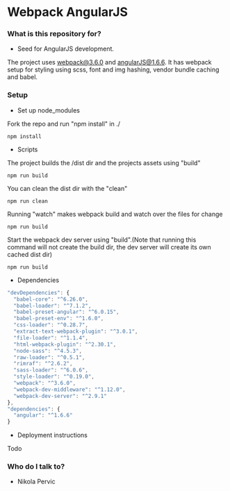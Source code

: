 # Webpack AngularJS #

### What is this repository for? ###

* Seed for AngularJS development.

The project uses webpack@3.6.0 and angularJS@1.6.6. It has webpack setup for styling using scss, font and img hashing, vendor bundle caching and babel.


### Setup ###

* Set up node_modules

Fork the repo and run "npm install" in ./

```node
npm install
```
* Scripts

The project builds the /dist dir and the projects assets using "build"

```node
npm run build
```

You can clean the dist dir with the "clean"

```node
npm run clean
```

Running "watch" makes webpack build and watch over the files for change

```node
npm run build
```

Start the webpack dev server using "build".(Note that running this command will not create the build dir, the dev server will create its own cached dist dir)

```node
npm run build
```
* Dependencies

```JavaScript
"devDependencies": {
  "babel-core": "^6.26.0",
  "babel-loader": "^7.1.2",
  "babel-preset-angular": "^6.0.15",
  "babel-preset-env": "^1.6.0",
  "css-loader": "^0.28.7",
  "extract-text-webpack-plugin": "^3.0.1",
  "file-loader": "^1.1.4",
  "html-webpack-plugin": "^2.30.1",
  "node-sass": "^4.5.3",
  "raw-loader": "^0.5.1",
  "rimraf": "^2.6.2",
  "sass-loader": "^6.0.6",
  "style-loader": "^0.19.0",
  "webpack": "^3.6.0",
  "webpack-dev-middleware": "^1.12.0",
  "webpack-dev-server": "^2.9.1"
},
"dependencies": {
  "angular": "^1.6.6"
}
```

* Deployment instructions

Todo

### Who do I talk to? ###

* Nikola Pervic
